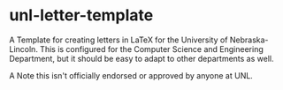 # unl-letter-template
A Template for creating letters in LaTeX for the University of Nebraska-Lincoln. This is configured for the Computer Science and Engineering Department, but it should be easy to adapt to other departments as well.

A Note this isn't officially endorsed or approved by anyone at UNL.
